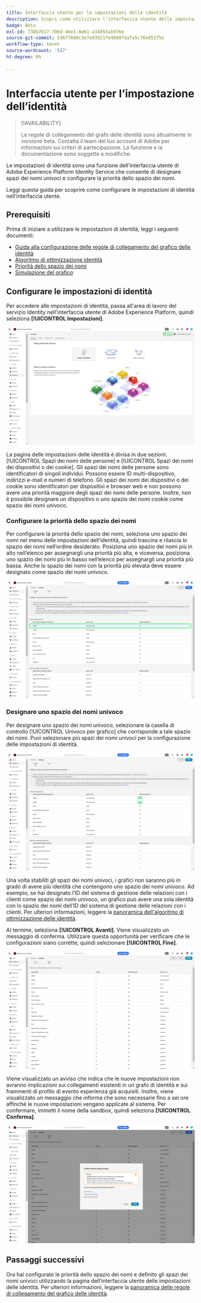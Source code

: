 ```yaml
---
title: Interfaccia utente per le impostazioni delle identità
description: Scopri come utilizzare l’interfaccia utente delle impostazioni di identità.
badge: Beta
exl-id: 738b7617-706d-46e1-8e61-a34855ab976e
source-git-commit: 536770d0c3e7e93921fe40887dafa5c76e851f5e
workflow-type: tm+mt
source-wordcount: '517'
ht-degree: 0%

---
```


# Interfaccia utente per l’impostazione dell’identità

>[!AVAILABILITY]
>
>Le regole di collegamento del grafo delle identità sono attualmente in versione beta. Contatta il team del tuo account di Adobe per informazioni sui criteri di partecipazione. La funzione e la documentazione sono soggette a modifiche.

Le impostazioni di identità sono una funzione dell’interfaccia utente di Adobe Experience Platform Identity Service che consente di designare spazi dei nomi univoci e configurare la priorità dello spazio dei nomi.

Leggi questa guida per scoprire come configurare le impostazioni di identità nell’interfaccia utente.

## Prerequisiti

Prima di iniziare a utilizzare le impostazioni di identità, leggi i seguenti documenti:

* [Guida alla configurazione delle regole di collegamento del grafico delle identità](./configuration.md)
* [Algoritmo di ottimizzazione identità](./identity-optimization-algorithm.md)
* [Priorità dello spazio dei nomi](./namespace-priority.md)
* [Simulazione del grafico](./graph-simulation.md)

## Configurare le impostazioni di identità

Per accedere alle impostazioni di identità, passa all&#39;area di lavoro del servizio Identity nell&#39;interfaccia utente di Adobe Experience Platform, quindi seleziona **[!UICONTROL Impostazioni]**.

![Pulsante delle impostazioni di identità selezionato.](../images/rules/identities-ui.png)

La pagina delle impostazioni delle identità è divisa in due sezioni: [!UICONTROL Spazi dei nomi delle persone] e [!UICONTROL Spazi dei nomi dei dispositivi o dei cookie]. Gli spazi dei nomi delle persone sono identificatori di singoli individui. Possono essere ID multi-dispositivo, indirizzi e-mail e numeri di telefono. Gli spazi dei nomi dei dispositivi o dei cookie sono identificatori per dispositivi e browser web e non possono avere una priorità maggiore degli spazi dei nomi delle persone. Inoltre, non è possibile designare un dispositivo o uno spazio dei nomi cookie come spazio dei nomi univoco.

### Configurare la priorità dello spazio dei nomi

Per configurare la priorità dello spazio dei nomi, seleziona uno spazio dei nomi nel menu delle impostazioni dell’identità, quindi trascina e rilascia lo spazio dei nomi nell’ordine desiderato. Posiziona uno spazio dei nomi più in alto nell’elenco per assegnargli una priorità più alta, e viceversa, posiziona uno spazio dei nomi più in basso nell’elenco per assegnargli una priorità più bassa. Anche lo spazio dei nomi con la priorità più elevata deve essere designato come spazio dei nomi univoco.

![Area di lavoro delle impostazioni delle identità con uno spazio dei nomi della persona evidenziato.](../images/rules/namespace-priority.png)

### Designare uno spazio dei nomi univoco

Per designare uno spazio dei nomi univoco, selezionare la casella di controllo [!UICONTROL Univoco per grafico] che corrisponde a tale spazio dei nomi. Puoi selezionare più spazi dei nomi univoci per la configurazione delle impostazioni di identità.

![Due spazi dei nomi selezionati e definiti come univoci.](../images/rules/unique-namespace.png)

Una volta stabiliti gli spazi dei nomi univoci, i grafici non saranno più in grado di avere più identità che contengono uno spazio dei nomi univoco. Ad esempio, se hai designato l’ID del sistema di gestione delle relazioni con i clienti come spazio dei nomi univoco, un grafico può avere una sola identità con lo spazio dei nomi dell’ID del sistema di gestione delle relazioni con i clienti. Per ulteriori informazioni, leggere la [panoramica dell&#39;algoritmo di ottimizzazione delle identità](./identity-optimization-algorithm.md#unique-namespace).

Al termine, seleziona **[!UICONTROL Avanti]**. Viene visualizzato un messaggio di conferma. Utilizzare questa opportunità per verificare che le configurazioni siano corrette, quindi selezionare **[!UICONTROL Fine]**.

![La pagina di convalida con Fine evidenziata.](../images/rules/finish.png)

Viene visualizzato un avviso che indica che le nuove impostazioni non avranno implicazioni sui collegamenti esistenti in un grafo di identità e sui frammenti di profilo di evento esperienza già acquisiti. Inoltre, viene visualizzato un messaggio che informa che sono necessarie fino a sei ore affinché le nuove impostazioni vengano applicate al sistema. Per confermare, immetti il nome della sandbox, quindi seleziona **[!UICONTROL Conferma]**.

![Finestra di conferma che visualizza un avviso relativo a un ritardo di sei ore prima dell&#39;elaborazione delle configurazioni.](../images/rules/confirm-settings.png)

## Passaggi successivi

Ora hai configurato le priorità dello spazio dei nomi e definito gli spazi dei nomi univoci utilizzando la pagina dell’interfaccia utente delle impostazioni delle identità. Per ulteriori informazioni, leggere la [panoramica delle regole di collegamento del grafico delle identità](./overview.md).
